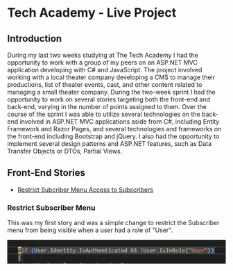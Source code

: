 # Tech Academy - Live Project

## Introduction

During my last two weeks studying at The Tech Academy I had the opportunity to work with a group of my peers on an ASP.NET MVC application developing with C# and JavaScript. The project involved working with a local theater company developing a CMS to manage their productions, list of theater events, cast, and other content related to managing a small theater company. During the two-week sprint I had the opportunity to work on several stories targeting both the front-end and back-end, varying in the number of points assigned to them. Over the course of the sprint I was able to utilize several technologies on the back-end involved in ASP.NET MVC applications aside from C#, including Entity Framework and Razor Pages, and several technologies and frameworks on the front-end including Bootstrap and jQuery. I also had the opportunity to implement several design patterns and ASP.NET features, such as Data Transfer Objects or DTOs, Partial Views.

## Front-End Stories

* [Restrict Subcriber Menu Access to Subscribers](#restrict-subscriber-menu)

### Restrict Subscriber Menu

This was my first story and was a simple change to restrict the Subscriber menu from being visible when a user had a role of "User". 

![Subscriber Menu Restrict Code](./images/US7645-Prevent-Access-Subscriber-Menu.PNG)